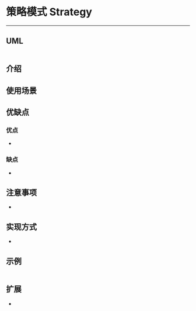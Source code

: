 # 策略模式 Strategy

---

## UML

```plantuml

```

## 介绍


## 使用场景


## 优缺点

### 优点

- 

### 缺点

- 

## 注意事项

- 

## 实现方式

- 

## 示例

```java

```

## 扩展

- 